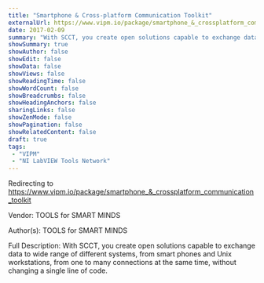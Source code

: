 ```yaml
---
title: "Smartphone & Cross-platform Communication Toolkit"
externalUrl: https://www.vipm.io/package/smartphone_&_crossplatform_communication_toolkit
date: 2017-02-09
summary: "With SCCT, you create open solutions capable to exchange data to wide range of different systems, from smart phones and Unix workstations, from one to many connections at the same time, without  changing  a  single  line  of  code."
showSummary: true
showAuthor: false
showEdit: false
showData: false
showViews: false
showReadingTime: false
showWordCount: false
showBreadcrumbs: false
showHeadingAnchors: false
sharingLinks: false
showZenMode: false
showPagination: false
showRelatedContent: false
draft: true
tags:
 - "VIPM"
 - "NI LabVIEW Tools Network"
---
```


Redirecting to https://www.vipm.io/package/smartphone_&_crossplatform_communication_toolkit

Vendor: TOOLS for SMART MINDS

Author(s): TOOLS for SMART MINDS
 
Full Description:
With SCCT, you create open solutions capable to exchange data to wide range of different systems, from smart phones and Unix workstations, from one to many connections at the same time, without  changing  a  single  line  of  code.